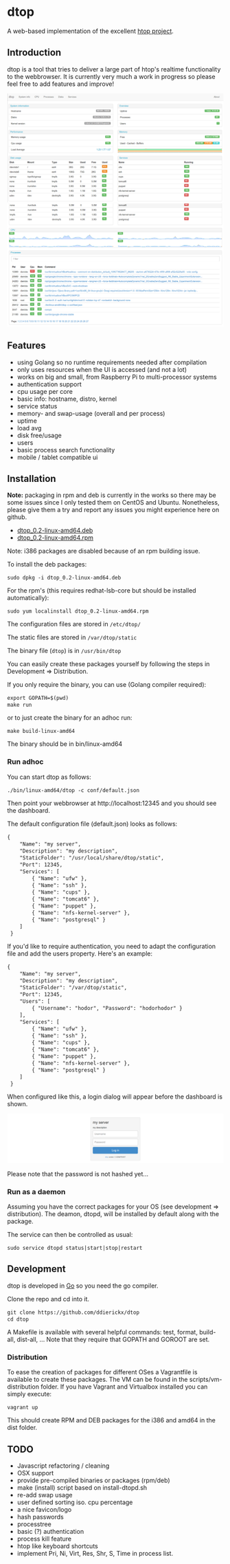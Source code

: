 # dtop #

A web-based implementation of the excellent [htop project](http://htop.sourceforge.net).

## Introduction ##

dtop is a tool that tries to deliver a large part of htop's realtime functionality to the webbrowser. It is currently very much a work in progress so please feel free to add features and improve!

![Image](/doc/screenshot1.png?raw=true)
![Image](/doc/screenshot2.png?raw=true)

## Features ##

*   using Golang so no runtime requirements needed after compilation
*   only uses resources when the UI is accessed (and not a lot)
*   works on big and small, from Raspberry Pi to multi-processor systems
*	authentication support
*	cpu usage per core
*   basic info: hostname, distro, kernel
*	service status
*	memory- and swap-usage (overall and per process)
*	uptime
*	load avg
*	disk free/usage
*	users
*	basic process search functionality
*   mobile / tablet compatible ui

## Installation ##

**Note:** packaging in rpm and deb is currently in the works so there may be some issues since I only tested them on CentOS and Ubuntu. Nonetheless, please give them a try and report any issues you might experience here on github.

* [dtop_0.2-linux-amd64.deb](http://www.do-jo.be/dtop/dtop_0.2-linux-amd64.deb)
* [dtop_0.2-linux-amd64.rpm](http://www.do-jo.be/dtop/dtop_0.2-linux-amd64.rpm)

Note: i386 packages are disabled because of an rpm building issue.

To install the deb packages:

	sudo dpkg -i dtop_0.2-linux-amd64.deb

For the rpm's (this requires redhat-lsb-core but should be installed automatically):

	sudo yum localinstall dtop_0.2-linux-amd64.rpm

The configuration files are stored in `/etc/dtop/`

The static files are stored in `/var/dtop/static`

The binary file (`dtop`) is in `/usr/bin/dtop`

You can easily create these packages yourself by following the steps in Development => Distribution.

If you only require the binary, you can use (Golang compiler required):

	export GOPATH=$(pwd)
	make run

or to just create the binary for an adhoc run:

	make build-linux-amd64

The binary should be in bin/linux-amd64

### Run adhoc

You can start dtop as follows:

	./bin/linux-amd64/dtop -c conf/default.json

Then point your webbrowser at http://localhost:12345 and you should see the dashboard.

The default configuration file (default.json) looks as follows:

	{
	    "Name": "my server",
	    "Description": "my description",
	    "StaticFolder": "/usr/local/share/dtop/static",
	    "Port": 12345,
	    "Services": [
	        { "Name": "ufw" },
	        { "Name": "ssh" },
	        { "Name": "cups" },
	        { "Name": "tomcat6" },
	        { "Name": "puppet" },
	        { "Name": "nfs-kernel-server" },
	        { "Name": "postgresql" }
	    ]
	 }

If you'd like to require authentication, you need to adapt the configuration file and add the users property. Here's an example:

	{
	    "Name": "my server",
	    "Description": "my description",
	    "StaticFolder": "/var/dtop/static",
	    "Port": 12345,
	    "Users": [
	    	{ "Username": "hodor", "Password": "hodorhodor" }
	    ],
	    "Services": [
	        { "Name": "ufw" },
	        { "Name": "ssh" },
	        { "Name": "cups" },
	        { "Name": "tomcat6" },
	        { "Name": "puppet" },
	        { "Name": "nfs-kernel-server" },
	        { "Name": "postgresql" }
	    ]
	 }

When configured like this, a login dialog will appear before the dashboard is shown.

![Image](/doc/screenshot3.png?raw=true)

Please note that the password is not hashed yet...

### Run as a daemon

Assuming you have the correct packages for your OS (see development => distribution). The deamon, dtopd, will be installed by default along with the package.

The service can then be controlled as usual:

	sudo service dtopd status|start|stop|restart

## Development ##

dtop is developed in [Go](http://golang.org) so you need the go compiler.

Clone the repo and cd into it.

	git clone https://github.com/ddierickx/dtop
	cd dtop

A Makefile is available with several helpful commands: test, format, build-all, dist-all, ... Note that they require that GOPATH and GOROOT are set.

### Distribution ###

To ease the creation of packages for different OSes a Vagrantfile is available to create these packages. The VM can be found in the scripts/vm-distribution folder. If you have Vagrant and Virtualbox installed you can simply execute:

	vagrant up

This should create RPM and DEB packages for the i386 and amd64 in the dist folder.

## TODO ##

*	Javascript refactoring / cleaning
*	OSX support
*   provide pre-compiled binaries or packages (rpm/deb)
*   make (install) script based on install-dtopd.sh
*   re-add swap usage
*	user defined sorting iso. cpu percentage
*   a nice favicon/logo
*	hash passwords
*	processtree
*	basic (?) authentication
*	process kill feature
*	htop like keyboard shortcuts
*	implement Pri, Ni, Virt, Res, Shr, S, Time in process list.
